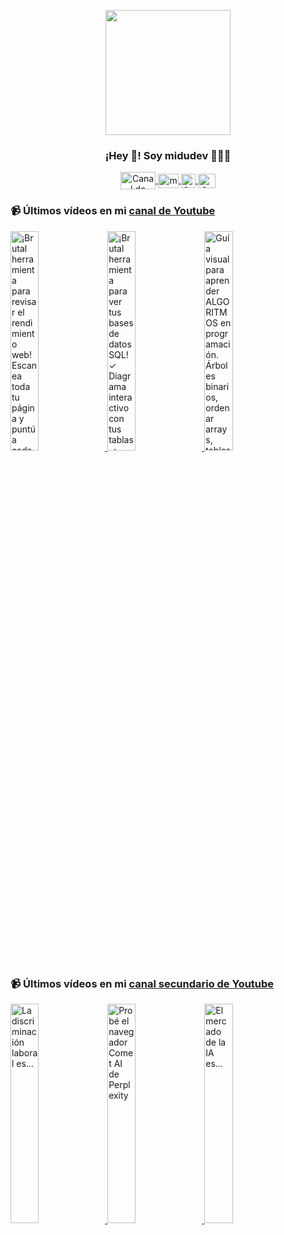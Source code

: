 <p align="center" width="300">
   <img align="center" width="200" src="https://user-images.githubusercontent.com/1561955/106762302-fda9de00-6635-11eb-99be-3ef744e60c0e.png" />
   <h3 align="center">¡Hey 👋! Soy midudev 👨🏻‍💻</h3>
</p>

<p align="center">
   <a href="https://twitch.tv/midudev" target="blank">
    <img align="center" src="https://upload.wikimedia.org/wikipedia/commons/c/ce/Twitch_logo_2019.svg" alt="Canal de Twitch de midudev" height="28px" width="56px" />
  </a>
  <span style="width: 8px;"> </span>
   <a href="https://youtube.com/midudev" target="blank">
    <img align="center" src="https://upload.wikimedia.org/wikipedia/commons/0/09/YouTube_full-color_icon_%282017%29.svg" alt="midudev" height="23px" width="33px" />
  </a>
  <span style="width: 8px;"> </span>
  <a href="https://instagram.com/midu.dev" target="blank">
    <img align="center" src="https://upload.wikimedia.org/wikipedia/commons/e/e7/Instagram_logo_2016.svg" alt="Canal de Instagram de midu.dev" height="23px" width="23px" />
  </a>
  <span style="width: 8px;"> </span>
  <a href="https://twitter.com/midudev" target="blank">
    <img align="center" src="https://upload.wikimedia.org/wikipedia/commons/thumb/6/6f/Logo_of_Twitter.svg/2491px-Logo_of_Twitter.svg.png" alt="Canal de Twitter de midudev" height="23px" width="28px" />
  </a>
</p>

### 📹 Últimos vídeos en mi [canal de Youtube](https://youtube.com/midudev?sub_confirmation=1)

<a href='https://youtu.be/Rz2aG7vn2DE' target='_blank'>
  <img width='30%' src='https://img.youtube.com/vi/Rz2aG7vn2DE/mqdefault.jpg' alt='¡Brutal herramienta para revisar el rendimiento web! Escanea toda tu página y puntúa cada una de ell' />
</a>
<a href='https://youtu.be/yNy0of8qxSY' target='_blank'>
  <img width='30%' src='https://img.youtube.com/vi/yNy0of8qxSY/mqdefault.jpg' alt='¡Brutal herramienta para ver tus bases de datos SQL!  ✓ Diagrama interactivo con tus tablas ✓ Descar' />
</a>
<a href='https://youtu.be/uPZcC8eQJ2w' target='_blank'>
  <img width='30%' src='https://img.youtube.com/vi/uPZcC8eQJ2w/mqdefault.jpg' alt='Guía visual para aprender ALGORITMOS en programación. Árboles binarios, ordenar arrays, tablas y dic' />
</a>

### 📹 Últimos vídeos en mi [canal secundario de Youtube](https://youtube.com/midulive?sub_confirmation=1)

<a href='https://youtu.be/D3xVMZmLw1c' target='_blank'>
  <img width='30%' src='https://img.youtube.com/vi/D3xVMZmLw1c/mqdefault.jpg' alt='La discriminación laboral es...' />
</a>
<a href='https://youtu.be/Y0Q6p7g7RSw' target='_blank'>
  <img width='30%' src='https://img.youtube.com/vi/Y0Q6p7g7RSw/mqdefault.jpg' alt='Probé el navegador Comet AI de Perplexity' />
</a>
<a href='https://youtu.be/6WNqXxsQxjQ' target='_blank'>
  <img width='30%' src='https://img.youtube.com/vi/6WNqXxsQxjQ/mqdefault.jpg' alt='El mercado de la IA es...' />
</a>